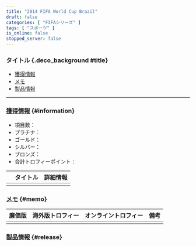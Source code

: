 ```yaml
---
title: "2014 FIFA World Cup Brazil"
draft: false
categories: [ "FIFAシリーズ" ]
tags: [ "スポーツ" ]
is_online: false
stopped_server: false
---
```


### タイトル {.deco_background #title}

- [獲得情報](#information)
- [メモ](#memo)
- [製品情報](#release)

---

### [獲得情報](#title) {#information}

- 項目数：
- プラチナ：
- ゴールド：
- シルバー：
- ブロンズ：
- 合計トロフィーポイント：


| | タイトル | 詳細情報 |
| :----: | :----: | :---- |
| | | |


### [メモ](#title) {#memo}

| 廉価版 | 海外版トロフィー | オンライントロフィー | 備考 |
| :----: | :----: | :----: | :----: |
| | | | |


### [製品情報](#title) {#release}
